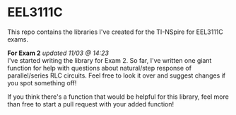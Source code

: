 # EEL3111C
This repo contains the libraries I've created for the TI-NSpire for EEL3111C exams.

**For Exam 2** _updated 11/03 @ 14:23_<br>
I've started writing the library for Exam 2. So far, I've written one giant function for help with questions about natural/step response of parallel/series RLC circuits. Feel free to look it over and suggest changes if you spot something off!

If you think there's a function that would be helpful for this library, feel more than free to start a pull request with your added function!
